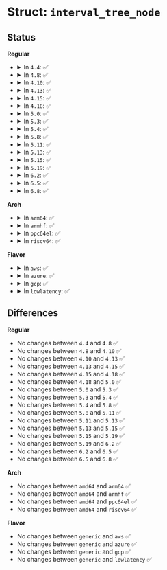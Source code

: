 # Struct: <code>interval_tree_node</code>

## Status
<b>Regular</b>
<ul>
<li>
<details>
<summary>In <code>4.4</code>: ✅</summary>

```c
struct interval_tree_node {
    struct rb_node rb;
    long unsigned int start;
    long unsigned int last;
    long unsigned int __subtree_last;
};
```
</details>
</li>
<li>
<details>
<summary>In <code>4.8</code>: ✅</summary>

```c
struct interval_tree_node {
    struct rb_node rb;
    long unsigned int start;
    long unsigned int last;
    long unsigned int __subtree_last;
};
```
</details>
</li>
<li>
<details>
<summary>In <code>4.10</code>: ✅</summary>

```c
struct interval_tree_node {
    struct rb_node rb;
    long unsigned int start;
    long unsigned int last;
    long unsigned int __subtree_last;
};
```
</details>
</li>
<li>
<details>
<summary>In <code>4.13</code>: ✅</summary>

```c
struct interval_tree_node {
    struct rb_node rb;
    long unsigned int start;
    long unsigned int last;
    long unsigned int __subtree_last;
};
```
</details>
</li>
<li>
<details>
<summary>In <code>4.15</code>: ✅</summary>

```c
struct interval_tree_node {
    struct rb_node rb;
    long unsigned int start;
    long unsigned int last;
    long unsigned int __subtree_last;
};
```
</details>
</li>
<li>
<details>
<summary>In <code>4.18</code>: ✅</summary>

```c
struct interval_tree_node {
    struct rb_node rb;
    long unsigned int start;
    long unsigned int last;
    long unsigned int __subtree_last;
};
```
</details>
</li>
<li>
<details>
<summary>In <code>5.0</code>: ✅</summary>

```c
struct interval_tree_node {
    struct rb_node rb;
    long unsigned int start;
    long unsigned int last;
    long unsigned int __subtree_last;
};
```
</details>
</li>
<li>
<details>
<summary>In <code>5.3</code>: ✅</summary>

```c
struct interval_tree_node {
    struct rb_node rb;
    long unsigned int start;
    long unsigned int last;
    long unsigned int __subtree_last;
};
```
</details>
</li>
<li>
<details>
<summary>In <code>5.4</code>: ✅</summary>

```c
struct interval_tree_node {
    struct rb_node rb;
    long unsigned int start;
    long unsigned int last;
    long unsigned int __subtree_last;
};
```
</details>
</li>
<li>
<details>
<summary>In <code>5.8</code>: ✅</summary>

```c
struct interval_tree_node {
    struct rb_node rb;
    long unsigned int start;
    long unsigned int last;
    long unsigned int __subtree_last;
};
```
</details>
</li>
<li>
<details>
<summary>In <code>5.11</code>: ✅</summary>

```c
struct interval_tree_node {
    struct rb_node rb;
    long unsigned int start;
    long unsigned int last;
    long unsigned int __subtree_last;
};
```
</details>
</li>
<li>
<details>
<summary>In <code>5.13</code>: ✅</summary>

```c
struct interval_tree_node {
    struct rb_node rb;
    long unsigned int start;
    long unsigned int last;
    long unsigned int __subtree_last;
};
```
</details>
</li>
<li>
<details>
<summary>In <code>5.15</code>: ✅</summary>

```c
struct interval_tree_node {
    struct rb_node rb;
    long unsigned int start;
    long unsigned int last;
    long unsigned int __subtree_last;
};
```
</details>
</li>
<li>
<details>
<summary>In <code>5.19</code>: ✅</summary>

```c
struct interval_tree_node {
    struct rb_node rb;
    long unsigned int start;
    long unsigned int last;
    long unsigned int __subtree_last;
};
```
</details>
</li>
<li>
<details>
<summary>In <code>6.2</code>: ✅</summary>

```c
struct interval_tree_node {
    struct rb_node rb;
    long unsigned int start;
    long unsigned int last;
    long unsigned int __subtree_last;
};
```
</details>
</li>
<li>
<details>
<summary>In <code>6.5</code>: ✅</summary>

```c
struct interval_tree_node {
    struct rb_node rb;
    long unsigned int start;
    long unsigned int last;
    long unsigned int __subtree_last;
};
```
</details>
</li>
<li>
<details>
<summary>In <code>6.8</code>: ✅</summary>

```c
struct interval_tree_node {
    struct rb_node rb;
    long unsigned int start;
    long unsigned int last;
    long unsigned int __subtree_last;
};
```
</details>
</li>
</ul>
<b>Arch</b>
<ul>
<li>
<details>
<summary>In <code>arm64</code>: ✅</summary>

```c
struct interval_tree_node {
    struct rb_node rb;
    long unsigned int start;
    long unsigned int last;
    long unsigned int __subtree_last;
};
```
</details>
</li>
<li>
<details>
<summary>In <code>armhf</code>: ✅</summary>

```c
struct interval_tree_node {
    struct rb_node rb;
    long unsigned int start;
    long unsigned int last;
    long unsigned int __subtree_last;
};
```
</details>
</li>
<li>
<details>
<summary>In <code>ppc64el</code>: ✅</summary>

```c
struct interval_tree_node {
    struct rb_node rb;
    long unsigned int start;
    long unsigned int last;
    long unsigned int __subtree_last;
};
```
</details>
</li>
<li>
<details>
<summary>In <code>riscv64</code>: ✅</summary>

```c
struct interval_tree_node {
    struct rb_node rb;
    long unsigned int start;
    long unsigned int last;
    long unsigned int __subtree_last;
};
```
</details>
</li>
</ul>
<b>Flavor</b>
<ul>
<li>
<details>
<summary>In <code>aws</code>: ✅</summary>

```c
struct interval_tree_node {
    struct rb_node rb;
    long unsigned int start;
    long unsigned int last;
    long unsigned int __subtree_last;
};
```
</details>
</li>
<li>
<details>
<summary>In <code>azure</code>: ✅</summary>

```c
struct interval_tree_node {
    struct rb_node rb;
    long unsigned int start;
    long unsigned int last;
    long unsigned int __subtree_last;
};
```
</details>
</li>
<li>
<details>
<summary>In <code>gcp</code>: ✅</summary>

```c
struct interval_tree_node {
    struct rb_node rb;
    long unsigned int start;
    long unsigned int last;
    long unsigned int __subtree_last;
};
```
</details>
</li>
<li>
<details>
<summary>In <code>lowlatency</code>: ✅</summary>

```c
struct interval_tree_node {
    struct rb_node rb;
    long unsigned int start;
    long unsigned int last;
    long unsigned int __subtree_last;
};
```
</details>
</li>
</ul>

## Differences
<b>Regular</b>
<ul>
<li>
No changes between <code>4.4</code> and <code>4.8</code> ✅
</li>
<li>
No changes between <code>4.8</code> and <code>4.10</code> ✅
</li>
<li>
No changes between <code>4.10</code> and <code>4.13</code> ✅
</li>
<li>
No changes between <code>4.13</code> and <code>4.15</code> ✅
</li>
<li>
No changes between <code>4.15</code> and <code>4.18</code> ✅
</li>
<li>
No changes between <code>4.18</code> and <code>5.0</code> ✅
</li>
<li>
No changes between <code>5.0</code> and <code>5.3</code> ✅
</li>
<li>
No changes between <code>5.3</code> and <code>5.4</code> ✅
</li>
<li>
No changes between <code>5.4</code> and <code>5.8</code> ✅
</li>
<li>
No changes between <code>5.8</code> and <code>5.11</code> ✅
</li>
<li>
No changes between <code>5.11</code> and <code>5.13</code> ✅
</li>
<li>
No changes between <code>5.13</code> and <code>5.15</code> ✅
</li>
<li>
No changes between <code>5.15</code> and <code>5.19</code> ✅
</li>
<li>
No changes between <code>5.19</code> and <code>6.2</code> ✅
</li>
<li>
No changes between <code>6.2</code> and <code>6.5</code> ✅
</li>
<li>
No changes between <code>6.5</code> and <code>6.8</code> ✅
</li>
</ul>
<b>Arch</b>
<ul>
<li>
No changes between <code>amd64</code> and <code>arm64</code> ✅
</li>
<li>
No changes between <code>amd64</code> and <code>armhf</code> ✅
</li>
<li>
No changes between <code>amd64</code> and <code>ppc64el</code> ✅
</li>
<li>
No changes between <code>amd64</code> and <code>riscv64</code> ✅
</li>
</ul>
<b>Flavor</b>
<ul>
<li>
No changes between <code>generic</code> and <code>aws</code> ✅
</li>
<li>
No changes between <code>generic</code> and <code>azure</code> ✅
</li>
<li>
No changes between <code>generic</code> and <code>gcp</code> ✅
</li>
<li>
No changes between <code>generic</code> and <code>lowlatency</code> ✅
</li>
</ul>
